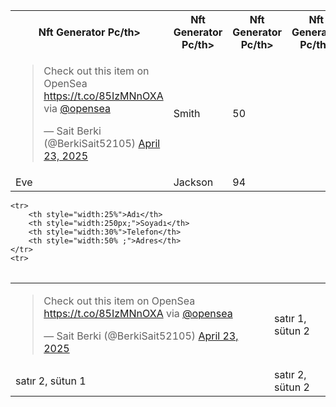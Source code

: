 <table style="width:100%">
  <tr>
    <th style="width:70%">Nft Generator Pc/th>
    <th style="width:70%">Nft Generator Pc/th>
    <th style="width:70%">Nft Generator Pc/th>
    <th style="width:70%">Nft Generator Pc/th>
    <th style="width:70%">Nft Generator Pc/th>
  </tr>
  <tr>
    <td><blockquote class="twitter-tweet" data-theme="dark"><p lang="en" dir="ltr">Check out this item on OpenSea <a href="https://t.co/85IzMNnOXA">https://t.co/85IzMNnOXA</a> via <a href="https://twitter.com/opensea?ref_src=twsrc%5Etfw">@opensea</a></p>&mdash; Sait Berki (@BerkiSait52105) <a href="https://twitter.com/BerkiSait52105/status/1914972881060036820?ref_src=twsrc%5Etfw">April 23, 2025</a></blockquote> <script async src="https://platform.twitter.com/widgets.js" charset="utf-8"></script></td>
    <td>Smith</td>
    <td>50</td>
  </tr>
  <tr>
    <td>Eve</td>
    <td>Jackson</td>
    <td>94</td>
  </tr>
</table>



<table style="width:100%; text-align:left;">

    <tr>
        <th style="width:25%">Adı</th>
        <th style="width:250px;">Soyadı</th>
        <th style="width:30%">Telefon</th>
        <th style="width:50% ;">Adres</th>
    </tr>
    <tr>

<table>
      <tr>
         <td><blockquote class="twitter-tweet"><p lang="en" dir="ltr">Check out this item on OpenSea <a href="https://t.co/85IzMNnOXA">https://t.co/85IzMNnOXA</a> via <a href="https://twitter.com/opensea?ref_src=twsrc%5Etfw">@opensea</a></p>&mdash; Sait Berki (@BerkiSait52105) <a href="https://twitter.com/BerkiSait52105/status/1914972881060036820?ref_src=twsrc%5Etfw">April 23, 2025</a></blockquote> <script async src="https://platform.twitter.com/widgets.js" charset="utf-8"></script></td>
         <td>satır 1, sütun 2</td>
      </tr>
      <tr>
         <td>satır 2, sütun 1</td>
         <td>satır 2, sütun 2</td>
      </tr>
   </table>
